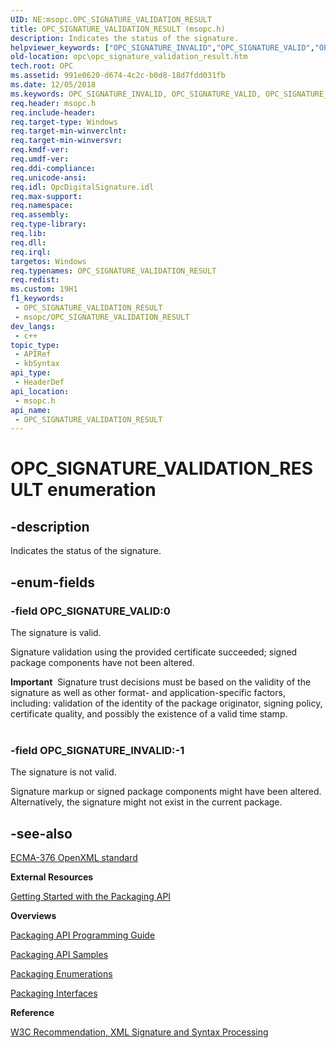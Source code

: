 ```yaml
---
UID: NE:msopc.OPC_SIGNATURE_VALIDATION_RESULT
title: OPC_SIGNATURE_VALIDATION_RESULT (msopc.h)
description: Indicates the status of the signature.
helpviewer_keywords: ["OPC_SIGNATURE_INVALID","OPC_SIGNATURE_VALID","OPC_SIGNATURE_VALIDATION_RESULT","OPC_SIGNATURE_VALIDATION_RESULT enumeration [Open Packaging Conventions]","msopc/OPC_SIGNATURE_INVALID","msopc/OPC_SIGNATURE_VALID","msopc/OPC_SIGNATURE_VALIDATION_RESULT","opc.opc_signature_validation_result"]
old-location: opc\opc_signature_validation_result.htm
tech.root: OPC
ms.assetid: 991e0620-d674-4c2c-b0d8-18d7fdd031fb
ms.date: 12/05/2018
ms.keywords: OPC_SIGNATURE_INVALID, OPC_SIGNATURE_VALID, OPC_SIGNATURE_VALIDATION_RESULT, OPC_SIGNATURE_VALIDATION_RESULT enumeration [Open Packaging Conventions], msopc/OPC_SIGNATURE_INVALID, msopc/OPC_SIGNATURE_VALID, msopc/OPC_SIGNATURE_VALIDATION_RESULT, opc.opc_signature_validation_result
req.header: msopc.h
req.include-header: 
req.target-type: Windows
req.target-min-winverclnt: 
req.target-min-winversvr: 
req.kmdf-ver: 
req.umdf-ver: 
req.ddi-compliance: 
req.unicode-ansi: 
req.idl: OpcDigitalSignature.idl
req.max-support: 
req.namespace: 
req.assembly: 
req.type-library: 
req.lib: 
req.dll: 
req.irql: 
targetos: Windows
req.typenames: OPC_SIGNATURE_VALIDATION_RESULT
req.redist: 
ms.custom: 19H1
f1_keywords:
 - OPC_SIGNATURE_VALIDATION_RESULT
 - msopc/OPC_SIGNATURE_VALIDATION_RESULT
dev_langs:
 - c++
topic_type:
 - APIRef
 - kbSyntax
api_type:
 - HeaderDef
api_location:
 - msopc.h
api_name:
 - OPC_SIGNATURE_VALIDATION_RESULT
---
```


# OPC_SIGNATURE_VALIDATION_RESULT enumeration


## -description

Indicates the status of the signature.

## -enum-fields

### -field OPC_SIGNATURE_VALID:0

The signature is valid.

Signature validation using the provided certificate succeeded; signed package components have not been altered.

<div class="alert"><b>Important</b>  Signature trust decisions must be based on the validity of the signature  as well as other format- and application-specific factors, including:  validation of the identity of the package originator, signing policy, certificate quality, and possibly the existence of a valid time stamp.</div>
<div> </div>

### -field OPC_SIGNATURE_INVALID:-1

The signature is not valid.

Signature markup or signed package components might have been altered. Alternatively, the signature might not exist in the current package.

## -see-also

<a href="https://www.ecma-international.org/publications-and-standards/standards/ecma-376/">ECMA-376 OpenXML standard</a>



<b>External Resources</b>



<a href="/previous-versions/windows/desktop/opc/packaging-api-overview">Getting Started with the Packaging API</a>



<b>Overviews</b>



<a href="/previous-versions/windows/desktop/opc/packaging-programming-guide">Packaging API Programming Guide</a>



<a href="/previous-versions/windows/desktop/opc/packaging-programming-samples">Packaging API Samples</a>



<a href="/previous-versions/windows/desktop/opc/packaging-enumerations">Packaging Enumerations</a>



<a href="/previous-versions/windows/desktop/legacy/dd371635(v=vs.85)">Packaging Interfaces</a>



<b>Reference</b>



<a href="https://www.w3.org/TR/xmldsig-core/">W3C Recommendation, XML Signature and Syntax Processing</a>
